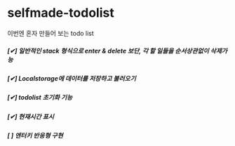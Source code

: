 # selfmade-todolist
이번엔 혼자 만들어 보는 todo list

##### [✔] 일반적인 stack 형식으로 enter & delete 보단, 각 할 일들을 순서상관없이 삭제가능
##### [✔] Localstorage에 데이터를 저장하고 불러오기
##### [✔] todolist 초기화 기능
##### [✔] 현재시간 표시
##### [ ] 엔터키 반응형 구현


